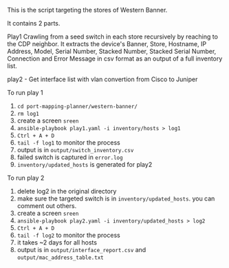 This is the script targeting the stores of Western Banner.

It contains 2 parts.

Play1
Crawling from a seed switch in each store recursively by reaching to the CDP neighbor. It extracts the device's Banner, Store, Hostname, IP Address, Model, Serial Number, Stacked Number, Stacked Serial Number, Connection and Error Message in csv format as an output of a full inventory list.

play2 - Get interface list with vlan convertion from Cisco to Juniper


To run play 1
1. `cd port-mapping-planner/western-banner/`
2. `rm log1`
3. create a screen `sreen`
4. `ansible-playbook play1.yaml -i inventory/hosts > log1`
5. `Ctrl + A + D`
6. `tail -f log1` to monitor the process
7. output is in `output/switch_inventory.csv`
8. failed switch is captured in `error.log`
9. `inventory/updated_hosts` is generated for play2

To run play 2
1. delete log2 in the original directory
2. make sure the targeted switch is in `inventory/updated_hosts`. you can comment out others. 
3. create a screen `sreen`
4. `ansible-playbook play2.yaml -i inventory/updated_hosts > log2`
5. `Ctrl + A + D`
6. `tail -f log2` to monitor the process
7. it takes ~2 days for all hosts
8. output is in `output/interface_report.csv` and `output/mac_address_table.txt`


